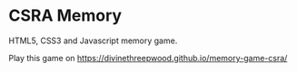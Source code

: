 # CSRA Memory
HTML5, CSS3 and Javascript memory game.

Play this game on https://divinethreepwood.github.io/memory-game-csra/
